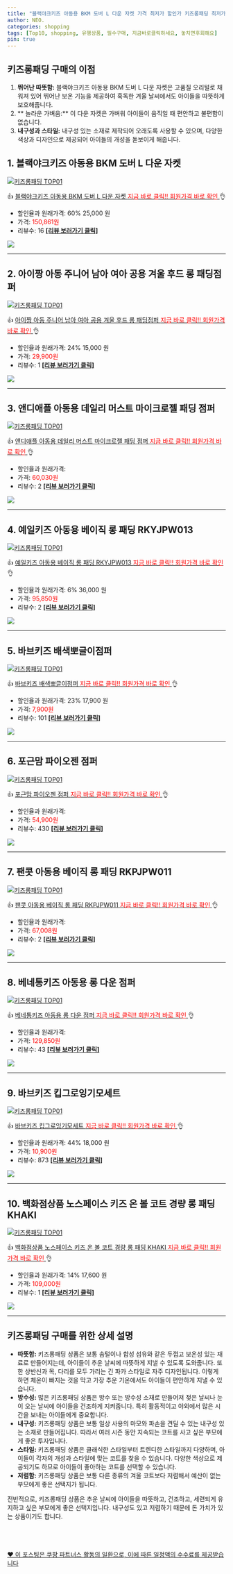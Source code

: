 ```yaml
---
title: "블랙야크키즈 아동용 BKM 도버 L 다운 자켓 가격 최저가 할인가 키즈롱패딩 최저가 추천 제품 비교"
author: NEO.
categories: shopping
tags: [Top10, shopping, 유행상품, 필수구매, 지금바로클릭하세요, 놓치면후회해요]
pin: true
---
```

## 키즈롱패딩 구매의 이점
1. **뛰어난 따뜻함:** 블랙야크키즈 아동용 BKM 도버 L 다운 자켓은 고품질 오리털로 채워져 있어 뛰어난 보온 기능을 제공하여 혹독한 겨울 날씨에서도 아이들을 따뜻하게 보호해줍니다.
2. ** 놀라운 가벼움:** 이 다운 자켓은 가벼워 아이들이 움직일 때 편안하고 불편함이 없습니다.
3. **내구성과 스타일:** 내구성 있는 소재로 제작되어 오래도록 사용할 수 있으며, 다양한 색상과 디자인으로 제공되어 아이들의 개성을 돋보이게 해줍니다.

   

## 1. 블랙야크키즈 아동용 BKM 도버 L 다운 자켓

[![키즈롱패딩 TOP01](https://thumbnail7.coupangcdn.com/thumbnails/remote/490x490ex/image/retail/images/3370870308840019-d3fb06bf-69cc-42bb-9a77-e0768d67211e.jpg)](https://link.coupang.com/re/AFFSDP?lptag=AF3617701&subid=GithubCoopas&pageKey=7547941576&traceid=V0-153&itemId=19857331246&vendorItemId=87186898662)


👍 [블랙야크키즈 아동용 BKM 도버 L 다운 자켓 <font color=red> 지금 바로 클릭!! 회원가격 바로 확인 </font> ](https://link.coupang.com/re/AFFSDP?lptag=AF3617701&subid=GithubCoopas&pageKey=7547941576&traceid=V0-153&itemId=19857331246&vendorItemId=87186898662) 👌 


- 할인율과 원래가격: 60%  25,000   원
- 가격: <span style='color:red'>150,861원</span>
- 리뷰수: 16  [**[리뷰 보러가기 클릭]**](https://link.coupang.com/re/AFFSDP?lptag=AF3617701&subid=GithubCoopas&pageKey=7547941576&traceid=V0-153&itemId=19857331246&vendorItemId=87186898662)

[![](/discount_price.png)](https://link.coupang.com/re/AFFSDP?lptag=AF3617701&subid=GithubCoopas&pageKey=7547941576&traceid=V0-153&itemId=19857331246&vendorItemId=87186898662)

---


   

## 2. 아이짱 아동 주니어 남아 여아 공용 겨울 후드 롱 패딩점퍼

[![키즈롱패딩 TOP01](https://thumbnail9.coupangcdn.com/thumbnails/remote/490x490ex/image/vendor_inventory/6413/5cc965cc12cb02c241432d17c3b8f40ba3387c04bfe0b9e63fb8a4d74852.jpg)](https://link.coupang.com/re/AFFSDP?lptag=AF3617701&subid=GithubCoopas&pageKey=7728453937&traceid=V0-153&itemId=20760838779&vendorItemId=87830982750)


👍 [아이짱 아동 주니어 남아 여아 공용 겨울 후드 롱 패딩점퍼 <font color=red> 지금 바로 클릭!! 회원가격 바로 확인 </font> ](https://link.coupang.com/re/AFFSDP?lptag=AF3617701&subid=GithubCoopas&pageKey=7728453937&traceid=V0-153&itemId=20760838779&vendorItemId=87830982750) 👌 


- 할인율과 원래가격: 24%  15,000   원
- 가격: <span style='color:red'>29,900원</span>
- 리뷰수: 1  [**[리뷰 보러가기 클릭]**](https://link.coupang.com/re/AFFSDP?lptag=AF3617701&subid=GithubCoopas&pageKey=7728453937&traceid=V0-153&itemId=20760838779&vendorItemId=87830982750)

[![](/discount_price.png)](https://link.coupang.com/re/AFFSDP?lptag=AF3617701&subid=GithubCoopas&pageKey=7728453937&traceid=V0-153&itemId=20760838779&vendorItemId=87830982750)

---


   

## 3. 앤디애플 아동용 데일리 머스트 마이크로젤 패딩 점퍼

[![키즈롱패딩 TOP01](https://thumbnail8.coupangcdn.com/thumbnails/remote/490x490ex/image/vendor_inventory/3e0b/d66eb9dea25435cd6058ced5212a6c40652599a02589d607fb1fc6bed5b3.jpg)](https://link.coupang.com/re/AFFSDP?lptag=AF3617701&subid=GithubCoopas&pageKey=6941898459&traceid=V0-153&itemId=16836921907&vendorItemId=84190505741)


👍 [앤디애플 아동용 데일리 머스트 마이크로젤 패딩 점퍼 <font color=red> 지금 바로 클릭!! 회원가격 바로 확인 </font> ](https://link.coupang.com/re/AFFSDP?lptag=AF3617701&subid=GithubCoopas&pageKey=6941898459&traceid=V0-153&itemId=16836921907&vendorItemId=84190505741) 👌 


- 할인율과 원래가격: 
- 가격: <span style='color:red'>60,030원</span>
- 리뷰수: 2  [**[리뷰 보러가기 클릭]**](https://link.coupang.com/re/AFFSDP?lptag=AF3617701&subid=GithubCoopas&pageKey=6941898459&traceid=V0-153&itemId=16836921907&vendorItemId=84190505741)

[![](/discount_price.png)](https://link.coupang.com/re/AFFSDP?lptag=AF3617701&subid=GithubCoopas&pageKey=6941898459&traceid=V0-153&itemId=16836921907&vendorItemId=84190505741)

---


   

## 4. 예일키즈 아동용 베이직 롱 패딩 RKYJPW013

[![키즈롱패딩 TOP01](https://thumbnail8.coupangcdn.com/thumbnails/remote/490x490ex/image/retail/images/1571795583143633-36c3137a-97be-4c9e-b26f-437ee0313b2f.jpg)](https://link.coupang.com/re/AFFSDP?lptag=AF3617701&subid=GithubCoopas&pageKey=7696311724&traceid=V0-153&itemId=20635128190&vendorItemId=87709038214)


👍 [예일키즈 아동용 베이직 롱 패딩 RKYJPW013 <font color=red> 지금 바로 클릭!! 회원가격 바로 확인 </font> ](https://link.coupang.com/re/AFFSDP?lptag=AF3617701&subid=GithubCoopas&pageKey=7696311724&traceid=V0-153&itemId=20635128190&vendorItemId=87709038214) 👌 


- 할인율과 원래가격: 6%  36,000   원
- 가격: <span style='color:red'>95,850원</span>
- 리뷰수: 2  [**[리뷰 보러가기 클릭]**](https://link.coupang.com/re/AFFSDP?lptag=AF3617701&subid=GithubCoopas&pageKey=7696311724&traceid=V0-153&itemId=20635128190&vendorItemId=87709038214)

[![](/discount_price.png)](https://link.coupang.com/re/AFFSDP?lptag=AF3617701&subid=GithubCoopas&pageKey=7696311724&traceid=V0-153&itemId=20635128190&vendorItemId=87709038214)

---


   

## 5. 바브키즈 배색뽀글이점퍼

[![키즈롱패딩 TOP01](https://thumbnail6.coupangcdn.com/thumbnails/remote/490x490ex/image/vendor_inventory/7cf7/9c41f871146311e18da40037a851749e5688957a5efd1dd3e353d645dd92.jpg)](https://link.coupang.com/re/AFFSDP?lptag=AF3617701&subid=GithubCoopas&pageKey=7718941794&traceid=V0-153&itemId=16107725425&vendorItemId=87781498440)


👍 [바브키즈 배색뽀글이점퍼 <font color=red> 지금 바로 클릭!! 회원가격 바로 확인 </font> ](https://link.coupang.com/re/AFFSDP?lptag=AF3617701&subid=GithubCoopas&pageKey=7718941794&traceid=V0-153&itemId=16107725425&vendorItemId=87781498440) 👌 


- 할인율과 원래가격: 23%  17,900   원
- 가격: <span style='color:red'>7,900원</span>
- 리뷰수: 101  [**[리뷰 보러가기 클릭]**](https://link.coupang.com/re/AFFSDP?lptag=AF3617701&subid=GithubCoopas&pageKey=7718941794&traceid=V0-153&itemId=16107725425&vendorItemId=87781498440)

[![](/discount_price.png)](https://link.coupang.com/re/AFFSDP?lptag=AF3617701&subid=GithubCoopas&pageKey=7718941794&traceid=V0-153&itemId=16107725425&vendorItemId=87781498440)

---


   

## 6. 포근맘 파이오젠 점퍼

[![키즈롱패딩 TOP01](https://thumbnail7.coupangcdn.com/thumbnails/remote/490x490ex/image/vendor_inventory/cca2/263aec22d2ea78e9f5d58fee1db7172b3e8eb2499256f43bc888cb9e4092.jpg)](https://link.coupang.com/re/AFFSDP?lptag=AF3617701&subid=GithubCoopas&pageKey=7621838617&traceid=V0-153&itemId=20209389344&vendorItemId=87299517392)


👍 [포근맘 파이오젠 점퍼 <font color=red> 지금 바로 클릭!! 회원가격 바로 확인 </font> ](https://link.coupang.com/re/AFFSDP?lptag=AF3617701&subid=GithubCoopas&pageKey=7621838617&traceid=V0-153&itemId=20209389344&vendorItemId=87299517392) 👌 


- 할인율과 원래가격: 
- 가격: <span style='color:red'>54,900원</span>
- 리뷰수: 430  [**[리뷰 보러가기 클릭]**](https://link.coupang.com/re/AFFSDP?lptag=AF3617701&subid=GithubCoopas&pageKey=7621838617&traceid=V0-153&itemId=20209389344&vendorItemId=87299517392)

[![](/discount_price.png)](https://link.coupang.com/re/AFFSDP?lptag=AF3617701&subid=GithubCoopas&pageKey=7621838617&traceid=V0-153&itemId=20209389344&vendorItemId=87299517392)

---


   

## 7. 팬콧 아동용 베이직 롱 패딩 RKPJPW011

[![키즈롱패딩 TOP01](https://thumbnail7.coupangcdn.com/thumbnails/remote/490x490ex/image/retail/images/2023/11/08/17/7/0538aee4-49fd-4be5-bfd5-cbeb2304399e.jpg)](https://link.coupang.com/re/AFFSDP?lptag=AF3617701&subid=GithubCoopas&pageKey=7702353565&traceid=V0-153&itemId=20638146890&vendorItemId=87711767815)


👍 [팬콧 아동용 베이직 롱 패딩 RKPJPW011 <font color=red> 지금 바로 클릭!! 회원가격 바로 확인 </font> ](https://link.coupang.com/re/AFFSDP?lptag=AF3617701&subid=GithubCoopas&pageKey=7702353565&traceid=V0-153&itemId=20638146890&vendorItemId=87711767815) 👌 


- 할인율과 원래가격: 
- 가격: <span style='color:red'>67,008원</span>
- 리뷰수: 2  [**[리뷰 보러가기 클릭]**](https://link.coupang.com/re/AFFSDP?lptag=AF3617701&subid=GithubCoopas&pageKey=7702353565&traceid=V0-153&itemId=20638146890&vendorItemId=87711767815)

[![](/discount_price.png)](https://link.coupang.com/re/AFFSDP?lptag=AF3617701&subid=GithubCoopas&pageKey=7702353565&traceid=V0-153&itemId=20638146890&vendorItemId=87711767815)

---


   

## 8. 베네통키즈 아동용 롱 다운 점퍼

[![키즈롱패딩 TOP01](https://thumbnail10.coupangcdn.com/thumbnails/remote/490x490ex/image/retail/images/1537519349190206-4fcd180a-7c7f-4047-91d4-d76ee8f6064c.jpg)](https://link.coupang.com/re/AFFSDP?lptag=AF3617701&subid=GithubCoopas&pageKey=7669889981&traceid=V0-153&itemId=20457444453&vendorItemId=87537415001)


👍 [베네통키즈 아동용 롱 다운 점퍼 <font color=red> 지금 바로 클릭!! 회원가격 바로 확인 </font> ](https://link.coupang.com/re/AFFSDP?lptag=AF3617701&subid=GithubCoopas&pageKey=7669889981&traceid=V0-153&itemId=20457444453&vendorItemId=87537415001) 👌 


- 할인율과 원래가격: 
- 가격: <span style='color:red'>129,850원</span>
- 리뷰수: 43  [**[리뷰 보러가기 클릭]**](https://link.coupang.com/re/AFFSDP?lptag=AF3617701&subid=GithubCoopas&pageKey=7669889981&traceid=V0-153&itemId=20457444453&vendorItemId=87537415001)

[![](/discount_price.png)](https://link.coupang.com/re/AFFSDP?lptag=AF3617701&subid=GithubCoopas&pageKey=7669889981&traceid=V0-153&itemId=20457444453&vendorItemId=87537415001)

---


   

## 9. 바브키즈 킵그로잉기모세트

[![키즈롱패딩 TOP01](https://thumbnail8.coupangcdn.com/thumbnails/remote/490x490ex/image/vendor_inventory/287d/4c6da11476aa081db7130953ce61b25fa176084c96fc1db1494231cf9fad.jpg)](https://link.coupang.com/re/AFFSDP?lptag=AF3617701&subid=GithubCoopas&pageKey=6889689939&traceid=V0-153&itemId=16537112543&vendorItemId=87554029260)


👍 [바브키즈 킵그로잉기모세트 <font color=red> 지금 바로 클릭!! 회원가격 바로 확인 </font> ](https://link.coupang.com/re/AFFSDP?lptag=AF3617701&subid=GithubCoopas&pageKey=6889689939&traceid=V0-153&itemId=16537112543&vendorItemId=87554029260) 👌 


- 할인율과 원래가격: 44%  18,000   원
- 가격: <span style='color:red'>10,900원</span>
- 리뷰수: 873  [**[리뷰 보러가기 클릭]**](https://link.coupang.com/re/AFFSDP?lptag=AF3617701&subid=GithubCoopas&pageKey=6889689939&traceid=V0-153&itemId=16537112543&vendorItemId=87554029260)

[![](/discount_price.png)](https://link.coupang.com/re/AFFSDP?lptag=AF3617701&subid=GithubCoopas&pageKey=6889689939&traceid=V0-153&itemId=16537112543&vendorItemId=87554029260)

---


   

## 10. 백화점상품 노스페이스 키즈 온 볼 코트 경량 롱 패딩 KHAKI

[![키즈롱패딩 TOP01](https://thumbnail7.coupangcdn.com/thumbnails/remote/490x490ex/image/vendor_inventory/7ce6/0d97d070e058473c7ed7c24f9aa5ea2fa1e35d95d638b151caebd4cc122f.jpg)](https://link.coupang.com/re/AFFSDP?lptag=AF3617701&subid=GithubCoopas&pageKey=7526948573&traceid=V0-153&itemId=19753968439&vendorItemId=88038402473)


👍 [백화점상품 노스페이스 키즈 온 볼 코트 경량 롱 패딩 KHAKI <font color=red> 지금 바로 클릭!! 회원가격 바로 확인 </font> ](https://link.coupang.com/re/AFFSDP?lptag=AF3617701&subid=GithubCoopas&pageKey=7526948573&traceid=V0-153&itemId=19753968439&vendorItemId=88038402473) 👌 


- 할인율과 원래가격: 14%  17,600   원
- 가격: <span style='color:red'>109,000원</span>
- 리뷰수: 1  [**[리뷰 보러가기 클릭]**](https://link.coupang.com/re/AFFSDP?lptag=AF3617701&subid=GithubCoopas&pageKey=7526948573&traceid=V0-153&itemId=19753968439&vendorItemId=88038402473)

[![](/discount_price.png)](https://link.coupang.com/re/AFFSDP?lptag=AF3617701&subid=GithubCoopas&pageKey=7526948573&traceid=V0-153&itemId=19753968439&vendorItemId=88038402473)

---
## 키즈롱패딩 구매를 위한 상세 설명
* **따뜻함:** 키즈롱패딩 상품은 보통 솜털이나 합성 섬유와 같은 두껍고 보온성 있는 재료로 만들어지는데, 아이들이 추운 날씨에 따뜻하게 지낼 수 있도록 도와줍니다. 또한 상반신과 목, 다리를 모두 가리는 긴 파카 스타일로 자주 디자인됩니다. 이렇게 하면 체온이 빠지는 것을 막고 가장 추운 기온에서도 아이들이 편안하게 지낼 수 있습니다.
* **방수성:** 많은 키즈롱패딩 상품은 방수 또는 방수성 소재로 만들어져 젖은 날씨나 눈이 오는 날씨에 아이들을 건조하게 지켜줍니다. 특히 활동적이고 야외에서 많은 시간을 보내는 아이들에게 중요합니다.
* **내구성:** 키즈롱패딩 상품은 보통 일상 사용의 마모와 파손을 견딜 수 있는 내구성 있는 소재로 만들어집니다. 따라서 여러 시즌 동안 지속되는 코트를 사고 싶은 부모에게 좋은 투자입니다.
* **스타일:** 키즈롱패딩 상품은 클래식한 스타일부터 트렌디한 스타일까지 다양하며, 아이들이 각자의 개성과 스타일에 맞는 코트를 찾을 수 있습니다. 다양한 색상으로 제공되기도 하므로 아이들이 좋아하는 코트를 선택할 수 있습니다.
* **저렴함:** 키즈롱패딩 상품은 보통 다른 종류의 겨울 코트보다 저렴해서 예산이 없는 부모에게 좋은 선택지가 됩니다.

전반적으로, 키즈롱패딩 상품은 추운 날씨에 아이들을 따뜻하고, 건조하고, 세련되게 유지하고 싶은 부모에게 좋은 선택지입니다. 내구성도 있고 저렴하기 때문에 돈 가치가 있는 상품이기도 합니다.<br><br><br><br><br> [ ❤  이 포스팅은 쿠팡 파트너스 활동의 일환으로, 이에 따른 일정액의 수수료를 제공받습니다](https://link.coupang.com/a/bcEFyh)